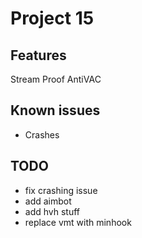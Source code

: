 # Project 15

## Features
Stream Proof
AntiVAC

## Known issues
* Crashes

## TODO
* fix crashing issue
* add aimbot
* add hvh stuff
* replace vmt with minhook